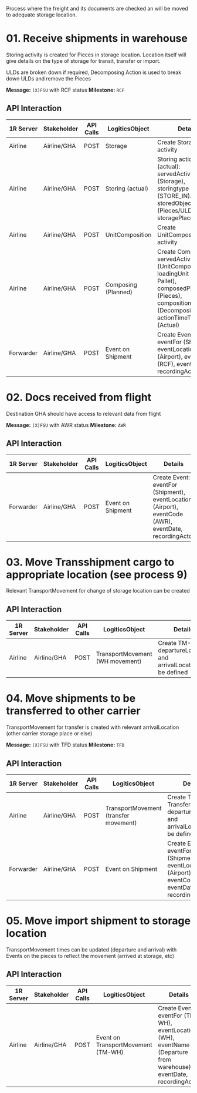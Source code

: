 Process where the freight and its documents are checked an will be moved to adequate storage location.

# 01. Receive shipments in warehouse

Storing activity is created for Pieces in storage location. Location itself will give details on the type of storage for transit, transfer or import.

ULDs are broken down if required, Decomposing Action is used to break down ULDs and remove the Pieces

**Message:** `(X)FSU` with RCF status
**Milestone:** `RCF`

## API Interaction

| 1R Server | Stakeholder | API Calls | LogiticsObject | Details |
| --- | --- | --- | --- | --- |
| Airline | Airline/GHA | POST | Storage | Create Storage activity |
| Airline | Airline/GHA | POST | Storing (actual) | Storing action (actual): servedActivity (Storage), storingtype (STORE_IN). storedObjects (Pieces/ULDs), storagePlaceIdentifier |
| Airline | Airline/GHA | POST | UnitComposition | Create UnitComposition activity |
| Airline | Airline/GHA | POST | Composing (Planned) | Create Composing: servedActivity (UnitComposition), loadingUnit (ULD or Pallet), composedPieces (Pieces), compositionType (Decomposition), actionTimeType (Actual) |
| Forwarder | Airline/GHA | POST | Event on Shipment | Create Event: eventFor (Shipment), eventLocation (Airport), eventCode (RCF), eventDate, recordingActor |

# 02. Docs received from flight

Destination GHA should have access to relevant data from flight

**Message:** `(X)FSU` with AWR status
**Milestone:** `AWR`

## API Interaction

| 1R Server | Stakeholder | API Calls | LogiticsObject | Details |
| --- | --- | --- | --- | --- |
| Forwarder | Airline/GHA | POST | Event on Shipment | Create Event: eventFor (Shipment), eventLocation (Airport), eventCode (AWR), eventDate, recordingActor |

# 03. Move Transshipment cargo to appropriate location (see process 9)

Relevant TransportMovement for change of storage location can be created

## API Interaction

| 1R Server | Stakeholder | API Calls | LogiticsObject | Details |
| --- | --- | --- | --- | --- |
| Airline | Airline/GHA | POST | TransportMovement (WH movement) | Create TM-WH: departureLocation and arrivalLocation to be defined |

# 04. Move shipments to be transferred to other carrier

TransportMovement for transfer is created with relevant arrivalLocation (other carrier storage place or else)

**Message:** `(X)FSU` with TFD status
**Milestone:** `TFD`

## API Interaction

| 1R Server | Stakeholder | API Calls | LogiticsObject | Details |
| --- | --- | --- | --- | --- |
| Airline | Airline/GHA | POST | TransportMovement (transfer movement) | Create TM-Transfer: departureLocation and arrivalLocation to be defined |
| Forwarder | Airline/GHA | POST | Event on Shipment | Create Event: eventFor (Shipment), eventLocation (Airport), eventCode (TFD), eventDate, recordingActor |

# 05. Move import shipment to storage location

TransportMovement times can be updated (departure and arrival) with Events on the pieces to reflect the movement (arrived at storage, etc)

## API Interaction

| 1R Server | Stakeholder | API Calls | LogiticsObject | Details |
| --- | --- | --- | --- | --- |
| Airline | Airline/GHA | POST | Event on TransportMovement (TM-WH) | Create Event: eventFor (TM-WH), eventLocation (WH), eventName (Departure from warehouse), eventDate, recordingActor |
